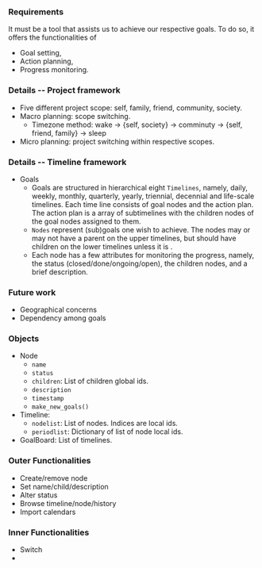 ### Requirements
It must be a tool that assists us to achieve our respective goals.
To do so, it offers the functionalities of
* Goal setting,
* Action planning,
* Progress monitoring.

### Details -- Project framework
* Five different project scope: self, family, friend, community, society.
* Macro planning: scope switching.
    * Timezone method: wake -> {self, society} -> comminuty -> {self, friend, family} -> sleep
* Micro planning: project switching within respective scopes.

### Details -- Timeline framework
* Goals
    * Goals are structured in hierarchical eight `Timelines`,
    namely, daily, weekly, monthly, quarterly, yearly, triennial, decennial and life-scale timelines.
    Each time line consists of goal nodes and the action plan.
    The action plan is a array of subtimelines with the children nodes of the goal nodes assigned to them.
    * `Nodes` represent (sub)goals one wish to achieve.
    The nodes may or may not have a parent on the upper timelines, but should have children on the lower timelines unless it is .
    * Each node has a few attributes for monitoring the progress, namely, the status (closed/done/ongoing/open), the children nodes, and a brief description.


### Future work
* Geographical concerns
* Dependency among goals


### Objects
* Node
    * `name`
    * `status`
    * `children`: List of children global ids.
    * `description`
    * `timestamp`
    * `make_new_goals()`
* Timeline:
    * `nodelist`: List of nodes. Indices are local ids.
    * `periodlist`: Dictionary of list of node local ids.
* GoalBoard: List of timelines.

### Outer Functionalities
* Create/remove node
* Set name/child/description
* Alter status
* Browse timeline/node/history
* Import calendars

### Inner Functionalities
* Switch
* 
